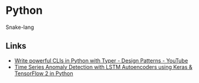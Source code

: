 # Python
Snake-lang

## Links
* [Write powerful CLIs in Python with Typer - Design Patterns - YouTube](https://www.youtube.com/watch?v=qynsLmCEwhs)
* [Time Series Anomaly Detection with LSTM Autoencoders using Keras & TensorFlow 2 in Python](https://youtu.be/H4J74KstHTE)
